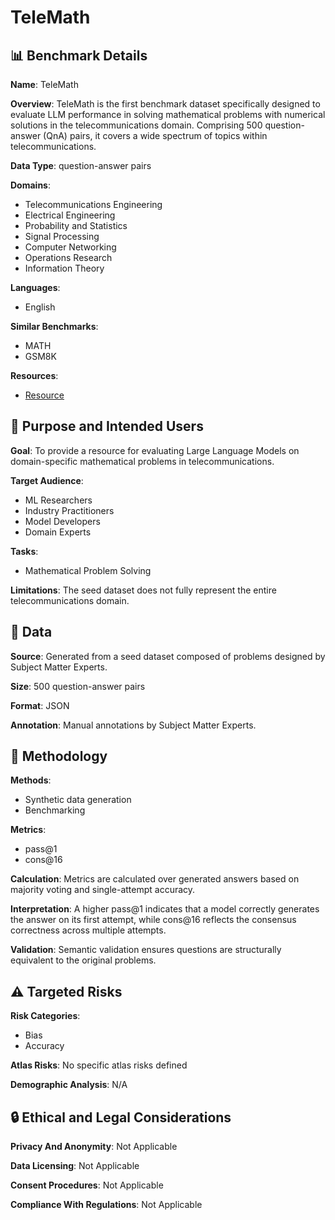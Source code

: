 # TeleMath

## 📊 Benchmark Details

**Name**: TeleMath

**Overview**: TeleMath is the first benchmark dataset specifically designed to evaluate LLM performance in solving mathematical problems with numerical solutions in the telecommunications domain. Comprising 500 question-answer (QnA) pairs, it covers a wide spectrum of topics within telecommunications.

**Data Type**: question-answer pairs

**Domains**:
- Telecommunications Engineering
- Electrical Engineering
- Probability and Statistics
- Signal Processing
- Computer Networking
- Operations Research
- Information Theory

**Languages**:
- English

**Similar Benchmarks**:
- MATH
- GSM8K

**Resources**:
- [Resource](https://huggingface.co/datasets/netop/TeleMath)

## 🎯 Purpose and Intended Users

**Goal**: To provide a resource for evaluating Large Language Models on domain-specific mathematical problems in telecommunications.

**Target Audience**:
- ML Researchers
- Industry Practitioners
- Model Developers
- Domain Experts

**Tasks**:
- Mathematical Problem Solving

**Limitations**: The seed dataset does not fully represent the entire telecommunications domain.

## 💾 Data

**Source**: Generated from a seed dataset composed of problems designed by Subject Matter Experts.

**Size**: 500 question-answer pairs

**Format**: JSON

**Annotation**: Manual annotations by Subject Matter Experts.

## 🔬 Methodology

**Methods**:
- Synthetic data generation
- Benchmarking

**Metrics**:
- pass@1
- cons@16

**Calculation**: Metrics are calculated over generated answers based on majority voting and single-attempt accuracy.

**Interpretation**: A higher pass@1 indicates that a model correctly generates the answer on its first attempt, while cons@16 reflects the consensus correctness across multiple attempts.

**Validation**: Semantic validation ensures questions are structurally equivalent to the original problems.

## ⚠️ Targeted Risks

**Risk Categories**:
- Bias
- Accuracy

**Atlas Risks**:
No specific atlas risks defined

**Demographic Analysis**: N/A

## 🔒 Ethical and Legal Considerations

**Privacy And Anonymity**: Not Applicable

**Data Licensing**: Not Applicable

**Consent Procedures**: Not Applicable

**Compliance With Regulations**: Not Applicable
